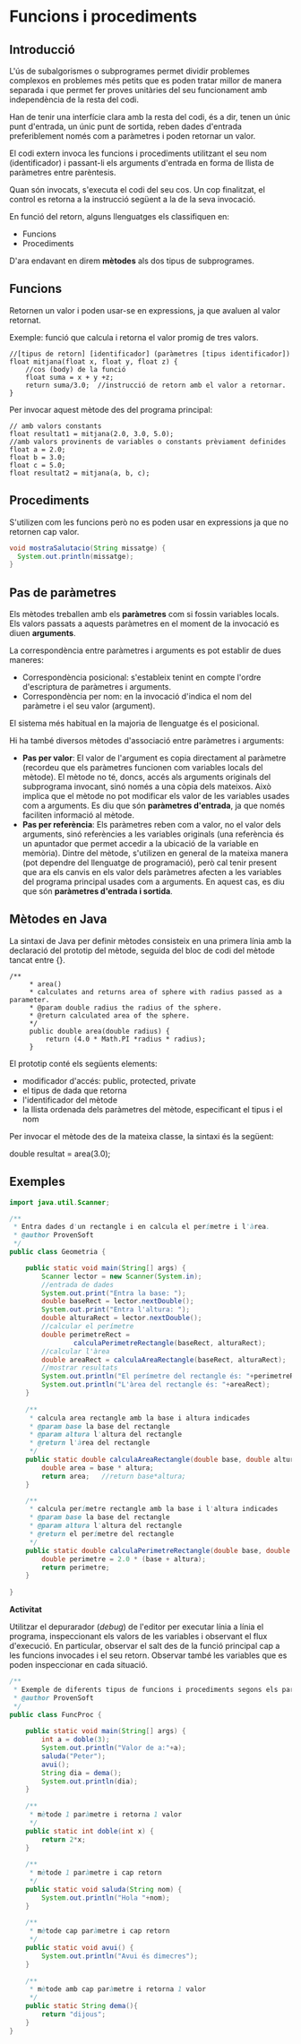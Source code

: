 # Funcions i procediments

## Introducció

L'ús de subalgorismes o subprogrames permet dividir problemes complexos en problemes més petits que es poden tratar millor de manera separada i que permet fer proves unitàries del seu funcionament amb independència de la resta del codi.

Han de tenir una interfície clara amb la resta del codi, és a dir, tenen un únic punt d'entrada, un únic punt de sortida, reben dades d'entrada preferiblement només com a paràmetres i poden retornar un valor.

El codi extern invoca les funcions i procediments utilitzant el seu nom (identificador) i passant-li els arguments d'entrada en forma de llista de paràmetres entre parèntesis.

Quan són invocats, s'executa el codi del seu cos. Un cop finalitzat, el control es retorna a la instrucció següent a la de la seva invocació.

En funció del retorn, alguns llenguatges els classifiquen en:

  - Funcions
  - Procediments

D'ara endavant en direm **mètodes** als dos tipus de subprogrames.

## Funcions

Retornen un valor i poden usar-se en expressions, ja que avaluen al valor retornat.

Exemple: funció que calcula i retorna el valor promig de tres valors.
```
//[tipus de retorn] [identificador] (paràmetres [tipus identificador])
float mitjana(float x, float y, float z) {
    //cos (body) de la funció
    float suma = x + y +z;
    return suma/3.0;  //instrucció de retorn amb el valor a retornar.
}
```

Per invocar aquest mètode des del programa principal:
```
// amb valors constants
float resultat1 = mitjana(2.0, 3.0, 5.0);
//amb valors provinents de variables o constants prèviament definides
float a = 2.0;
float b = 3.0;
float c = 5.0;
float resultat2 = mitjana(a, b, c);
```

## Procediments

S'utilizen com les funcions però no es poden usar en expressions ja que no retornen cap valor.

```java
void mostraSalutacio(String missatge) {
  System.out.println(missatge);
}
```

## Pas de paràmetres

Els mètodes treballen amb els **paràmetres** com si fossin variables locals. Els valors passats a aquests paràmetres en el moment de la invocació es diuen **arguments**.

La correspondència entre paràmetres i arguments es pot establir de dues maneres:

  - Correspondència posicional: s'estableix tenint en compte l'ordre d'escriptura de paràmetres i arguments.
  - Correspondència per nom: en la invocació d'indica el nom del paràmetre i el seu valor (argument).

El sistema més habitual en la majoria de llenguatge és el posicional.

Hi ha també diversos mètodes d'associació entre paràmetres i arguments:

  - **Pas per valor**: El valor de l'argument es copia directament al paràmetre (recordeu que els paràmetres funcionen com variables locals del mètode). El mètode no té, doncs, accés als arguments originals del subprograma invocant, sinó només a una còpia dels mateixos. Això implica que el mètode no pot modificar els valor de les variables usades com a arguments. Es diu que són **paràmetres d'entrada**, ja que només faciliten informació al mètode.
  - **Pas per referència**: Els paràmetres reben com a valor, no el valor dels arguments, sinó referències a les variables originals (una referència és un apuntador que permet accedir a la ubicació de la variable en memòria). Dintre del mètode, s'utilizen en general de la mateixa manera (pot dependre del llenguatge de programació), però cal tenir present que ara els canvis en els valor dels paràmetres afecten a les variables del programa principal usades com a arguments. En aquest cas, es diu que són **paràmetres d'entrada i sortida**.

## Mètodes en Java

La sintaxi de Java per definir mètodes consisteix en una primera línia amb la declaració del prototip del mètode, seguida del bloc de codi del mètode tancat entre {}.

```
/**
	 * area()
	 * calculates and returns area of sphere with radius passed as a parameter.
	 * @param double radius the radius of the sphere.
	 * @return calculated area of the sphere.
	 */
	 public double area(double radius) {
		 return (4.0 * Math.PI *radius * radius);
	 }
```

El prototip conté els següents elements:

* modificador d'accés: public, protected, private
* el tipus de dada que retorna
* l'identificador del mètode
* la llista ordenada dels paràmetres del mètode, especificant el tipus i el nom

Per invocar el mètode des de la mateixa classe, la sintaxi és la següent:

   double resultat = area(3.0);

## Exemples

```java
import java.util.Scanner;

/**
 * Entra dades d'un rectangle i en calcula el perímetre i l'àrea.
 * @author ProvenSoft
 */
public class Geometria {

    public static void main(String[] args) {
        Scanner lector = new Scanner(System.in);
        //entrada de dades
        System.out.print("Entra la base: ");
        double baseRect = lector.nextDouble();
        System.out.print("Entra l'altura: ");
        double alturaRect = lector.nextDouble();
        //calcular el perímetre
        double perimetreRect = 
                calculaPerimetreRectangle(baseRect, alturaRect);
        //calcular l'àrea
        double areaRect = calculaAreaRectangle(baseRect, alturaRect);
        //mostrar resultats
        System.out.println("El perímetre del rectangle és: "+perimetreRect);
        System.out.println("L'àrea del rectangle és: "+areaRect);
    }
    
    /**
     * calcula area rectangle amb la base i altura indicades
     * @param base la base del rectangle
     * @param altura l'altura del rectangle
     * @return l'àrea del rectangle
     */
    public static double calculaAreaRectangle(double base, double altura) {
        double area = base * altura;
        return area;   //return base*altura;
    }

    /**
     * calcula perímetre rectangle amb la base i l'altura indicades
     * @param base la base del rectangle
     * @param altura l'altura del rectangle
     * @return el perímetre del rectangle
     */
    public static double calculaPerimetreRectangle(double base, double altura) {
        double perimetre = 2.0 * (base + altura);
        return perimetre;
    }
    
}
```

**Activitat**

Utilitzar el depurarador (*debug*) de l'editor per executar línia a línia el programa, inspeccionant els valors de les variables i observant el flux d'execució. En particular, observar el salt des de la funció principal cap a les funcions invocades i el seu retorn. Observar també les variables que es poden inspeccionar en cada situació.

```java
/**
 * Exemple de diferents tipus de funcions i procediments segons els paràmetres i retorn
 * @author ProvenSoft
 */
public class FuncProc {
    
    public static void main(String[] args) {
        int a = doble(3);
        System.out.println("Valor de a:"+a);
        saluda("Peter");
        avui();
        String dia = dema();
        System.out.println(dia);
    }
    
    /**
     * mètode 1 paràmetre i retorna 1 valor
     */
    public static int doble(int x) {
        return 2*x;
    }
    
    /**
     * mètode 1 paràmetre i cap retorn
     */
    public static void saluda(String nom) {
        System.out.println("Hola "+nom);
    }
    
    /**
     * mètode cap paràmetre i cap retorn
     */
    public static void avui() {
        System.out.println("Avui és dimecres");
    }
    
    /**
     * mètode amb cap paràmetre i retorna 1 valor
     */
    public static String dema(){
        return "dijous";
    }
}
```
